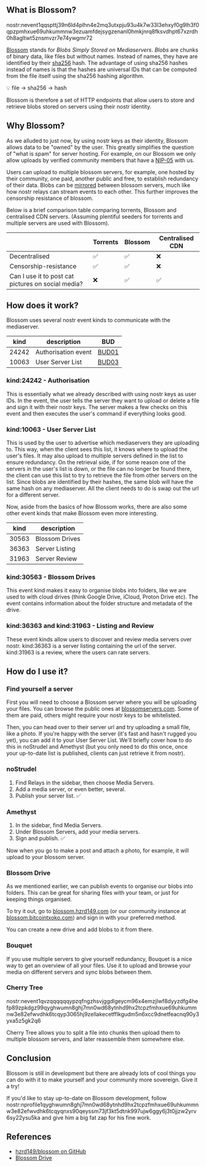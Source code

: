 ## What is Blossom?

nostr:nevent1qqspttj39n6ld4plhn4e2mq3utxpju93u4k7w33l3ehxyf0g9lh3f0qpzpmhxue69uhkummnw3ezuamfdejsygzenanl0hmkjnrq8fksvdhpt67xzrdh0h8agltwt5znsmvzr7e74ywgmr72

[Blossom](https://github.com/hzrd149/blossom) stands for _Blobs Simply Stored on Mediaservers_. _Blobs_ are chunks of binary data, like files but without names. Instead of names, they have are identified by their [sha256](https://en.wikipedia.org/wiki/SHA-2) hash. The advantage of using sha256 hashes instead of names is that the hashes are universal IDs that can be computed from the file itself using the sha256 hashing algorithm.

💡 file -> sha256 -> hash

Blossom is therefore a set of HTTP endpoints that allow users to store and retrieve blobs stored on servers using their nostr identity.

## Why Blossom?

As we alluded to just now, by using nostr keys as their identity, Blossom allows data to be "owned" by the user. This greatly simplifies the question of "what is spam" for server hosting. For example, on our Blossom we only allow uploads by verified community members that have a [NIP-05](nips.nostr.com/5) with us.

Users can upload to multiple blossom servers, for example, one hosted by their community, one paid, another public and free, to establish redundancy of their data. Blobs can be [mirrored](https://github.com/hzrd149/blossom/blob/master/buds/04.md) between blossom servers, much like how nostr relays can stream events to each other. This further improves the censorship resistance of blossom.

Below is a brief comparison table comparing torrents, Blossom and centralised CDN servers. (Assuming plentiful seeders for torrents and multiple servers are used with Blossom).

|                                                    | Torrents | Blossom | Centralised CDN |
| -------------------------------------------------- | -------- | ------- | --------------- |
| Decentralised                                      | ✅       | ✅      | ❌              |
| Censorship-resistance                              | ✅       | ✅      | ❌              |
| Can I use it to post cat pictures on social media? | ❌       | ✅      | ✅              |

## How does it work?

Blossom uses several nostr event kinds to communicate with the mediaserver.

| kind  | description         | BUD                                                                |
| ----- | ------------------- | ------------------------------------------------------------------ |
| 24242 | Authorisation event | [BUD01](https://github.com/hzrd149/blossom/blob/master/buds/01.md) |
| 10063 | User Server List    | [BUD03](https://github.com/hzrd149/blossom/blob/master/buds/03.md) |

### kind:24242 - Authorisation

This is essentially what we already described with using nostr keys as user IDs. In the event, the user tells the server they want to upload or delete a file and sign it with their nostr keys. The server makes a few checks on this event and then executes the user's command if everything looks good.

### kind:10063 - User Server List

This is used by the user to advertise which mediaservers they are uploading to. This way, when the client sees this list, it knows where to upload the user's files. It may also upload to multiple servers defined in the list to ensure redundancy. On the retrieval side, if for some reason one of the servers in the user's list is down, or the file can no longer be found there, the client can use this list to try to retrieve the file from other servers on the list. Since blobs are identified by their hashes, the same blob will have the same hash on any mediaserver. All the client needs to do is swap out the url for a different server.

Now, aside from the basics of how Blossom works, there are also some other event kinds that make Blossom even more interesting.

| kind  | description    |
| ----- | -------------- |
| 30563 | Blossom Drives |
| 36363 | Server Listing |
| 31963 | Server Review  |

### kind:30563 - Blossom Drives

This event kind makes it easy to organise blobs into folders, like we are used to with cloud drives (think Google Drive, iCloud, Proton Drive etc). The event contains information about the folder structure and metadata of the drive.

### kind:36363 and kind:31963 - Listing and Review

These event kinds allow users to discover and review media servers over nostr. kind:36363 is a server listing containing the url of the server. kind:31963 is a review, where the users can rate servers.

## How do I use it?

### Find yourself a server

First you will need to choose a Blossom server where you will be uploading your files. You can browse the public ones at [blossomservers.com](https://blossomservers.com/). Some of them are paid, others might require your nostr keys to be whitelisted.

Then, you can head over to their server url and try uploading a small file, like a photo. If you're happy with the server (it's fast and hasn't rugged you yet), you can add it to your User Server List. We'll briefly cover how to do this in noStrudel and Amethyst (but you only need to do this once, once your up-to-date list is published, clients can just retrieve it from nostr).

### noStrudel

1. Find Relays in the sidebar, then choose Media Servers.
2. Add a media server, or even better, several.
3. Publish your server list. ✅

### Amethyst

1. In the sidebar, find Media Servers.
2. Under Blossom Servers, add your media servers.
3. Sign and publish. ✅

Now when you go to make a post and attach a photo, for example, it will upload to your blossom server.

### Blossom Drive

As we mentioned earlier, we can publish events to organise our blobs into folders. This can be great for sharing files with your team, or just for keeping things organised.

To try it out, go to [blossom.hzrd149.com](https://blossom.hzrd149.com/) (or our community instance at [blossom.bitcointxoko.com](https://blossom.bitcointxoko.com)) and sign in with your preferred method.

You can create a new drive and add blobs to it from there.

### Bouquet

If you use multiple servers to give yourself redundancy, Bouquet is a nice way to get an overview of all your files. Use it to upload and browse your media on different servers and sync blobs between them.

### Cherry Tree

nostr:nevent1qvzqqqqqqypzqfngzhsvjggdlgeycm96x4emzjlwf8dyyzdfg4hefp89zpkdgz99qyghwumn8ghj7mn0wd68ytnhd9hx2tcpzfmhxue69uhkummnw3e82efwvdhk6tcqyp3065hj9zellakecetfflkgudm5n6xcc9dnetfeacnq90y3yxa5z5gk2q6

Cherry Tree allows you to split a file into chunks then upload them to multiple blossom servers, and later reassemble them somewhere else.

## Conclusion

Blossom is still in development but there are already lots of cool things you can do with it to make yourself and your community more sovereign. Give it a try!

If you'd like to stay up-to-date on Blossom development, follow nostr:nprofile1qyghwumn8ghj7mn0wd68ytnhd9hx2tcpzfmhxue69uhkummnw3e82efwvdhk6tcqyqnxs90qeyssm73jf3kt5dtnk997ujw6ggy6j3t0jjzw2yrv6sy22ysu5ka and give him a big fat zap for his fine work.

## References

- [hzrd149/blossom on GitHub](https://github.com/hzrd149/blossom)
- [Blossom Drive](https://github.com/hzrd149/blossom-drive/blob/master/docs/drive.md)
